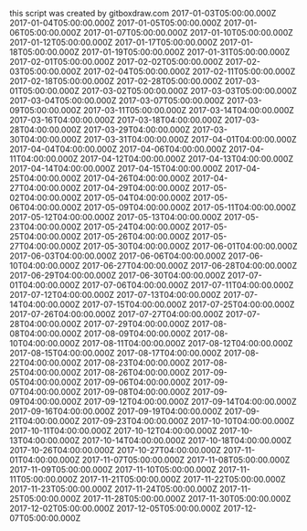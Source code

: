 this script was created by gitboxdraw.com
2017-01-03T05:00:00.000Z
2017-01-04T05:00:00.000Z
2017-01-05T05:00:00.000Z
2017-01-06T05:00:00.000Z
2017-01-07T05:00:00.000Z
2017-01-10T05:00:00.000Z
2017-01-12T05:00:00.000Z
2017-01-17T05:00:00.000Z
2017-01-18T05:00:00.000Z
2017-01-19T05:00:00.000Z
2017-01-31T05:00:00.000Z
2017-02-01T05:00:00.000Z
2017-02-02T05:00:00.000Z
2017-02-03T05:00:00.000Z
2017-02-04T05:00:00.000Z
2017-02-11T05:00:00.000Z
2017-02-18T05:00:00.000Z
2017-02-28T05:00:00.000Z
2017-03-01T05:00:00.000Z
2017-03-02T05:00:00.000Z
2017-03-03T05:00:00.000Z
2017-03-04T05:00:00.000Z
2017-03-07T05:00:00.000Z
2017-03-09T05:00:00.000Z
2017-03-11T05:00:00.000Z
2017-03-14T04:00:00.000Z
2017-03-16T04:00:00.000Z
2017-03-18T04:00:00.000Z
2017-03-28T04:00:00.000Z
2017-03-29T04:00:00.000Z
2017-03-30T04:00:00.000Z
2017-03-31T04:00:00.000Z
2017-04-01T04:00:00.000Z
2017-04-04T04:00:00.000Z
2017-04-06T04:00:00.000Z
2017-04-11T04:00:00.000Z
2017-04-12T04:00:00.000Z
2017-04-13T04:00:00.000Z
2017-04-14T04:00:00.000Z
2017-04-15T04:00:00.000Z
2017-04-25T04:00:00.000Z
2017-04-26T04:00:00.000Z
2017-04-27T04:00:00.000Z
2017-04-29T04:00:00.000Z
2017-05-02T04:00:00.000Z
2017-05-04T04:00:00.000Z
2017-05-06T04:00:00.000Z
2017-05-09T04:00:00.000Z
2017-05-11T04:00:00.000Z
2017-05-12T04:00:00.000Z
2017-05-13T04:00:00.000Z
2017-05-23T04:00:00.000Z
2017-05-24T04:00:00.000Z
2017-05-25T04:00:00.000Z
2017-05-26T04:00:00.000Z
2017-05-27T04:00:00.000Z
2017-05-30T04:00:00.000Z
2017-06-01T04:00:00.000Z
2017-06-03T04:00:00.000Z
2017-06-06T04:00:00.000Z
2017-06-10T04:00:00.000Z
2017-06-27T04:00:00.000Z
2017-06-28T04:00:00.000Z
2017-06-29T04:00:00.000Z
2017-06-30T04:00:00.000Z
2017-07-01T04:00:00.000Z
2017-07-06T04:00:00.000Z
2017-07-11T04:00:00.000Z
2017-07-12T04:00:00.000Z
2017-07-13T04:00:00.000Z
2017-07-14T04:00:00.000Z
2017-07-15T04:00:00.000Z
2017-07-25T04:00:00.000Z
2017-07-26T04:00:00.000Z
2017-07-27T04:00:00.000Z
2017-07-28T04:00:00.000Z
2017-07-29T04:00:00.000Z
2017-08-08T04:00:00.000Z
2017-08-09T04:00:00.000Z
2017-08-10T04:00:00.000Z
2017-08-11T04:00:00.000Z
2017-08-12T04:00:00.000Z
2017-08-15T04:00:00.000Z
2017-08-17T04:00:00.000Z
2017-08-22T04:00:00.000Z
2017-08-23T04:00:00.000Z
2017-08-25T04:00:00.000Z
2017-08-26T04:00:00.000Z
2017-09-05T04:00:00.000Z
2017-09-06T04:00:00.000Z
2017-09-07T04:00:00.000Z
2017-09-08T04:00:00.000Z
2017-09-09T04:00:00.000Z
2017-09-12T04:00:00.000Z
2017-09-14T04:00:00.000Z
2017-09-16T04:00:00.000Z
2017-09-19T04:00:00.000Z
2017-09-21T04:00:00.000Z
2017-09-23T04:00:00.000Z
2017-10-10T04:00:00.000Z
2017-10-11T04:00:00.000Z
2017-10-12T04:00:00.000Z
2017-10-13T04:00:00.000Z
2017-10-14T04:00:00.000Z
2017-10-18T04:00:00.000Z
2017-10-26T04:00:00.000Z
2017-10-27T04:00:00.000Z
2017-11-01T04:00:00.000Z
2017-11-07T05:00:00.000Z
2017-11-08T05:00:00.000Z
2017-11-09T05:00:00.000Z
2017-11-10T05:00:00.000Z
2017-11-11T05:00:00.000Z
2017-11-21T05:00:00.000Z
2017-11-22T05:00:00.000Z
2017-11-23T05:00:00.000Z
2017-11-24T05:00:00.000Z
2017-11-25T05:00:00.000Z
2017-11-28T05:00:00.000Z
2017-11-30T05:00:00.000Z
2017-12-02T05:00:00.000Z
2017-12-05T05:00:00.000Z
2017-12-07T05:00:00.000Z
